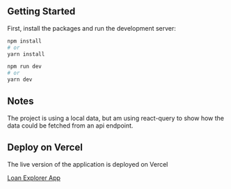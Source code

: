## Getting Started

First, install the packages and run the development server:

```bash
npm install
# or
yarn install

```

```bash
npm run dev
# or
yarn dev
```

## Notes
The project is using a local data, but am using react-query to show how the data could be fetched from an api endpoint.

## Deploy on Vercel

The live version of the application is deployed on Vercel

[Loan Explorer App](https://loan-explorer-app.vercel.app/)